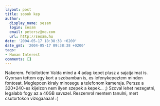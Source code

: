 ```yaml
---
layout: post
title: soook kep
author:
  display_name: sesam
  login: sesam
  email: petersz@me.com
  url: http://sesam.hu
date: '2004-05-17 18:38:38 +0200'
date_gmt: '2004-05-17 09:38:38 +0200'
tags:
- Human Interest
comments: []
---
```


Nakerem. Feltoltottem Valda mind a 4 adag kepet plusz a sajatjaimat is. Gyorsan tettem egy kort a szobamban is, es lefenykepeztem minden fontosat. Meglepoen kiraly minosegu a telefonom kameraja. Persze a 320*240-es kijelzon nem ilyen szepek a kepek... ;) Szoval lehet nezegetni, legalabb fogy az a 40GB savszel. Reszemrol mentem tanulni, mert csutortokon vizsgaaaaa! :(
